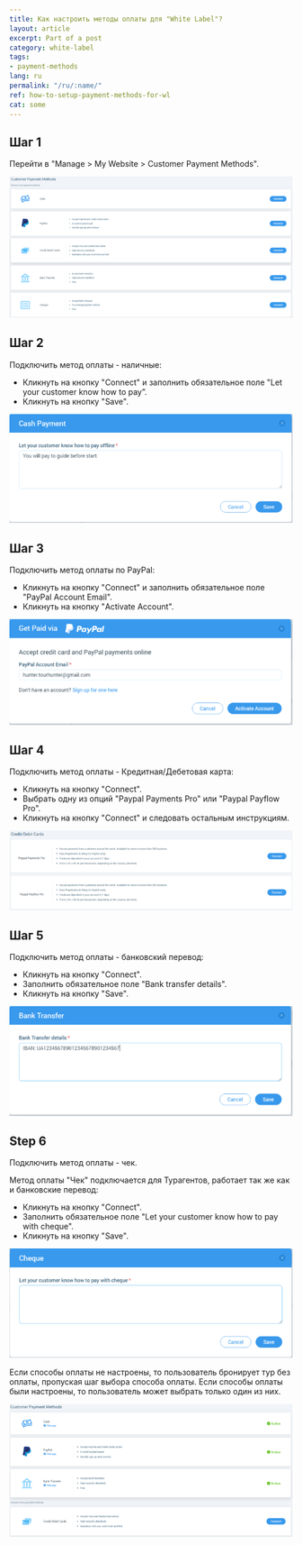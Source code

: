 ```yaml
---
title: Как настроить методы оплаты для "White Label"?
layout: article
excerpt: Part of a post
category: white-label
tags:
- payment-methods
lang: ru
permalink: "/ru/:name/"
ref: how-to-setup-payment-methods-for-wl
cat: some
---
```


## **Шаг 1**

Перейти в "Manage > My Website > Customer Payment Methods".

![How_to_setup_payment_methods_for_wl1](/assets/images/how_to_setup_payment_methods_for_wl1.png)

## **Шаг 2**

Подключить метод оплаты - наличные:

- Кликнуть на кнопку "Connect" и заполнить обязательное поле "Let your customer know how to pay”.
- Кликнуть на кнопку "Save".

![How_to_setup_payment_methods_for_wl2](/assets/images/how_to_setup_payment_methods_for_wl2.png)

## **Шаг 3**

Подключить метод оплаты по PayPal:

- Кликнуть на кнопку "Connect" и заполнить обязательное поле "PayPal Account Email".
- Кликнуть на кнопку "Activate Account".

![How_to_setup_payment_methods_for_wl3](/assets/images/how_to_setup_payment_methods_for_wl3.png)

## **Шаг 4**

Подключить метод оплаты - Кредитная/Дебетовая карта:

- Кликнуть на кнопку "Connect".
- Выбрать одну из опций "Paypal Payments Pro" или "Paypal Payflow Pro".
- Кликнуть на кнопку "Connect" и следовать остальным инструкциям.

![How_to_setup_payment_methods_for_wl4](/assets/images/how_to_setup_payment_methods_for_wl4.png)

## **Шаг 5**

Подключить метод оплаты - банковский перевод:

- Кликнуть на кнопку "Connect".
- Заполнить обязательное поле "Bank transfer details".
- Кликнуть на кнопку "Save".

![How_to_setup_payment_methods_for_wl5](/assets/images/how_to_setup_payment_methods_for_wl5.png)

## **Step 6**

Подключить метод оплаты - чек.

Метод оплаты "Чек" подключается для Турагентов, работает так же как и банковские перевод:

- Кликнуть на кнопку "Connect".
- Заполнить обязательное поле "Let your customer know how to pay with cheque".
- Кликнуть на кнопку "Save".

![How_to_setup_payment_methods_for_wl6](/assets/images/how_to_setup_payment_methods_for_wl6.png)

Если способы оплаты не настроены, то пользователь бронирует тур без оплаты, пропуская шаг выбора способа оплаты. Если способы оплаты были настроены, то пользователь может выбрать только один из них.

![How_to_setup_payment_methods_for_wl7](/assets/images/how_to_setup_payment_methods_for_wl7.png)
